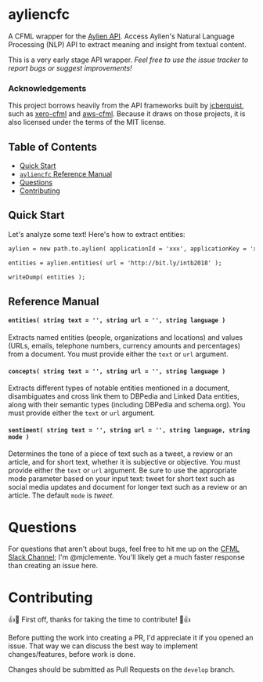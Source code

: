# ayliencfc
A CFML wrapper for the [Aylien API](http://docs.aylien.com/textapi/#getting-started).
Access Aylien's Natural Language Processing (NLP) API to extract meaning and insight from textual content.

This is a very early stage API wrapper. *Feel free to use the issue tracker to report bugs or suggest improvements!*

### Acknowledgements

This project borrows heavily from the API frameworks built by [jcberquist](https://github.com/jcberquist), such as [xero-cfml](https://github.com/jcberquist/xero-cfml) and [aws-cfml](https://github.com/jcberquist/aws-cfml). Because it draws on those projects, it is also licensed under the terms of the MIT license.

## Table of Contents

- [Quick Start](#quick-start)
- [`ayliencfc` Reference Manual](#reference-manual)
- [Questions](#questions)
- [Contributing](#contributing)

## Quick Start
Let's analyze some text! Here's how to extract entities:

```cfc
aylien = new path.to.aylien( applicationId = 'xxx', applicationKey = 'xxx' );

entities = aylien.entities( url = 'http://bit.ly/intb2018' );

writeDump( entities );
```

## Reference Manual

#### `entities( string text = '', string url = '', string language )`
Extracts named entities (people, organizations and locations) and values (URLs, emails, telephone numbers, currency amounts and percentages) from a document. You must provide either the `text` or `url` argument.

#### `concepts( string text = '', string url = '', string language )`
Extracts different types of notable entities mentioned in a document, disambiguates and cross link them to DBPedia and Linked Data entities, along with their semantic types (including DBPedia and schema.org). You must provide either the `text` or `url` argument.

#### `sentiment( string text = '', string url = '', string language, string mode )`
Determines the tone of a piece of text such as a tweet, a review or an article, and for short text, whether it is subjective or objective. You must provide either the `text` or `url` argument. Be sure to use the appropriate mode parameter based on your input text: tweet for short text such as social media updates and document for longer text such as a review or an article. The default `mode` is _tweet_.

# Questions
For questions that aren't about bugs, feel free to hit me up on the [CFML Slack Channel](http://cfml-slack.herokuapp.com); I'm @mjclemente. You'll likely get a much faster response than creating an issue here.

# Contributing
:+1::tada: First off, thanks for taking the time to contribute! :tada::+1:

Before putting the work into creating a PR, I'd appreciate it if you opened an issue. That way we can discuss the best way to implement changes/features, before work is done.

Changes should be submitted as Pull Requests on the `develop` branch.

